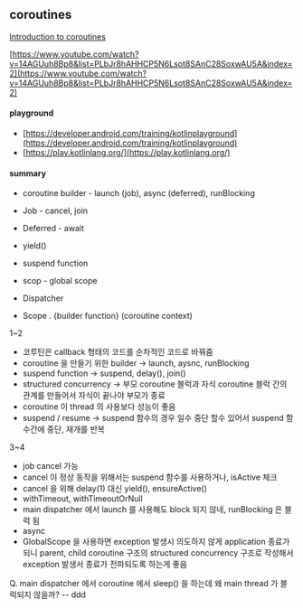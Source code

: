 


## coroutines

[Introduction to coroutines](https://developer.android.com/codelabs/basic-android-kotlin-training-introduction-coroutines)

[https://www.youtube.com/watch?v=14AGUuh8Bp8&list=PLbJr8hAHHCP5N6Lsot8SAnC28SoxwAU5A&index=2](https://www.youtube.com/watch?v=14AGUuh8Bp8&list=PLbJr8hAHHCP5N6Lsot8SAnC28SoxwAU5A&index=2)

#### playground
- [https://developer.android.com/training/kotlinplayground](https://developer.android.com/training/kotlinplayground)
- [https://play.kotlinlang.org/](https://play.kotlinlang.org/)


#### summary
- coroutine builder - launch (job), async (deferred), runBlocking
- Job - cancel, join
- Deferred - await
- yield()
- suspend function
- scop - global scope
- Dispatcher

- Scope . {builder function} (coroutine context)


1~2
- 코루틴은 callback 형태의 코드를 순차적인 코드로 바꿔줌
- coroutine 을 만들기 위한 builder ->  launch, aysnc, runBlocking
- suspend function -> suspend, delay(), join()
- structured concurrency -> 부모 coroutine 블럭과 자식 coroutine 블럭 간의 관계를 만들어서 자식이 끝나야 부모가 종료
- coroutine 이 thread 의 사용보다 성능이 좋음
- suspend / resume -> suspend 함수의 경우 일수 중단 할수 있어서 suspend 함수간에 중단, 재개를 반복


3~4
- job cancel 가능
- cancel 이 정상 동작을 위해서는 suspend 함수를 사용하거나, isActive 체크
- cancel 을 위해 delay(1) 대신 yield(), ensureActive()
- withTimeout, withTimeoutOrNull
- main dispatcher 에서 launch 를 사용해도 block 되지 않네, runBlocking 은 블럭 됨
- async
- GlobalScope 을 사용하면 exception 발생시 의도하지 않게 application 종료가 되니
parent, child coroutine 구조의  structured concurrency 구조로 작성해서 exception 발생서 종료가 전파되도록 하는게 좋음


Q. main dispatcher 에서 coroutine 에서 sleep() 을 하는데 왜 main thread 가 블럭되지 않을까?
-- ddd
<!--stackedit_data:
eyJoaXN0b3J5IjpbMTg1OTk0OTg5OCwtMTg5NTE5MTIxMSwtMT
UwNDMyNjE5MiwtMjk3NzE3MTgxLC0xMDE4NzEwNDE1LC0xODY1
MjgxNjY4LC00OTcyMzUyMzUsLTE4Mzc4NzUwOTYsMTIwMDQzMj
Q0XX0=
-->
